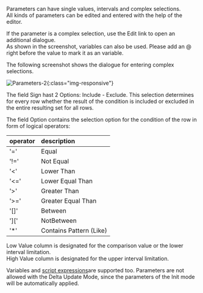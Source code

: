 Parameters can have single values, intervals and complex selections. <br>
All kinds of parameters can be edited and entered with the help of the editor.

If the parameter is a complex selection, use the Edit link to open an additional dialogue.<br>
As shown in the screenshot, variables can also be used. Please add an @ right before the value to mark it as an variable.

The following screenshot shows the dialogue for entering complex selections.

![Parameters-2](/img/content/Parameters-2.png){:class="img-responsive"}

The field Sign hast 2 Options: Include - Exclude. This selection determines for every row whether the result of the condition is included or excluded in the entire resulting set for all rows.

The field Option contains the selection option for the condition of the row in form of logical operators:<br>

|operator|description|
|:---|:---|
|'=' | Equal|
|'!=' |Not Equal|
|'<' |Lower Than|
|'<=' |Lower Equal Than|
|'>' |Greater Than|
|'>='| Greater Equal Than|
|'[]' |Between|
|']['| NotBetween|
|'*' |Contains Pattern (Like)|

Low Value column is designated for the comparison value or the lower interval limitation.<br>
High Value column is designated for the upper interval limitation.
 

Variables and [script expressions](../advanced-techniques/script-expressions)are supported too. 
Parameters are not allowed with the Delta Update Mode, since the parameters of the Init mode will be automatically applied. 
